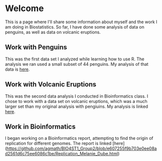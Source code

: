 # Welcome
This is a page where I'll share some information about myself and the work I am doing in Biostatistics. So far, I have done some analysis of data on penguins, as well as data on volcanic eruptions.

## Work with Penguins

This was the first data set I analyzed while learning how to use R. The analysis we ran used a small subset of 44 penguins. My analysis of that data is [here](https://melaniedube.github.io/BioStatisticsAnalysis/PalmerPenguinsAnalysis.html). 


## Work with Volcanic Eruptions

This was the second data analysis I conducted in Bioinformatics class. I chose to work with a data set on volcanic eruptions, which was a much larger set than my original analysis with pengiuins. My analysis is linked [here](https://melaniedube.github.io/BioStatisticsAnalysis/VolcanicEruptionsAnalysis.html).

## Work in Bioinformatics
I began working on a Bioinformatics report, attempting to find the origin of replication for different genomes. The report is linked [here] (https://github.com/agmath/BIO4ST1_Group2/blob/e607255f9b703e0ee08ad2561d6c75ee6086c1be/Replication_Melanie_Dube.html)
